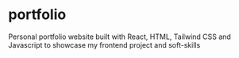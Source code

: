 # portfolio
Personal portfolio website built with React, HTML, Tailwind CSS and Javascript to showcase my frontend project and soft-skills
